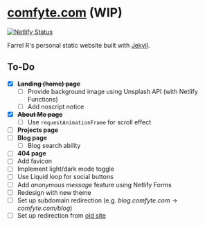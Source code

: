 # [comfyte.com](https://comfyte.com) (WIP)

[![Netlify Status](https://api.netlify.com/api/v1/badges/de5f0c85-c9e5-46de-9178-b3806fea457f/deploy-status)](https://app.netlify.com/sites/comfyte-personal-site/deploys)

Farrel R's personal static website built with [Jekyll](https://jekyllrb.com).

## To-Do

- [x] ~~**Landing (home) page**~~
  - [ ] Provide background image using Unsplash API (with Netlify Functions)
  - [ ] Add noscript notice
- [x] ~~**About Me page**~~
  - [ ] Use `requestAnimationFrame` for scroll effect
- [ ] **Projects page**
- [ ] **Blog page**
  - [ ] Blog search ability
- [ ] **404 page**
- [ ] Add favicon
- [ ] Implement light/dark mode toggle
- [ ] Use Liquid loop for social buttons
- [ ] Add *anonymous message* feature using Netlify Forms
- [ ] Redesign with new theme
- [ ] Set up subdomain redirection (e.g. *blog.comfyte.com* &rightarrow; *comfyte.com/blog*)
- [ ] Set up redirection from [old site](https://comfyte.github.io)